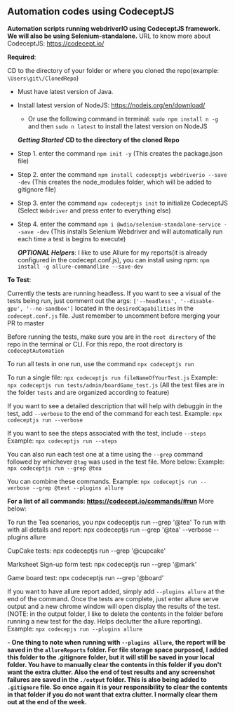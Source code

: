 Automation codes using CodeceptJS
----------------------------------
**Automation scripts running webdriverIO using CodeceptJS framework. We will also be using Selenium-standalone.**
URL to know more about CodeceptJS: https://codecept.io/

**Required**:

CD to the directory of your folder or where you cloned the repo(example: `\Users\git\/ClonedRepo`)
- Must have latest version of Java.
- Install latest version of NodeJS: https://nodejs.org/en/download/
  - Or use the following command in terminal: `sudo npm install n -g` and then `sudo n latest` to install the latest version on NodeJS

  ***Getting Started***
  **CD to the directory of the cloned Repo**
- Step 1. enter the command `npm init -y` (This creates the package.json file)

- Step 2. enter the command `npm install codeceptjs webdriverio --save -dev` (This creates the node_modules folder, which will be added to gitignore file)

- Step 3. enter the command `npx codeceptjs init` to initialize CodeceptJS (Select `Webdriver` and press enter to everything else)

- Step 4. enter the command `npm i @wdio/selenium-standalone-service --save -dev` (This installs Selenium Webdriver and will automatically run each time a test is begins to execute)


  ***OPTIONAL Helpers***:
  I like to use Allure for my reports(it is already configured in the codecept.conf.js), you can install using npm: `npm install -g allure-commandline --save-dev`


**To Test**:

Currently the tests are running headless. If you want to see a visual of the tests being run, just comment out the args: `['--headless', '--disable-gpu', '--no-sandbox']` located in the `desiredCapabilities` in the `codecept.conf.js` file. Just remember to uncomment before merging your PR to master

Before running the tests, make sure you are in the `root directory` of the repo in the terminal or CLI. For this repo, the root directory is `codeceptAutomation`

To run all tests in one run, use the command `npx codeceptjs run`

To run a single file: `npx codeceptjs run fileNameOfYourTest.js`
Example: `npx codeceptjs run tests/admin/boardGame_test.js` (All the test files are in the folder `tests` and are organized according to feature)

If you want to see a detailed description that will help with debuggin in the test, add `--verbose` to the end of the command for each test. Example: `npx codeceptjs run --verbose`

If you want to see the steps associated with the test, include `--steps` Example: `npx codeceptjs run --steps`

You can also run each test one at a time using the `--grep` command followed by whichever `@tag` was used in the test file. More below:
Example: `npx codeceptjs run --grep @tea`


You can combine these commands. Example: `npx codeceptjs run --verbose --grep @test --plugins allure`

**For a list of all commands: https://codecept.io/commands/#run** More below:

To run the Tea scenarios, you npx codeceptjs run --grep '@tea'
To run with with all details and report: npx codeceptjs run --grep '@tea' --verbose --plugins allure

CupCake tests:
npx codeceptjs run --grep '@cupcake'

Marksheet Sign-up form test:
npx codeceptjs run --grep '@mark'

Game board test:
npx codeceptjs run --grep '@board'

If you want to have allure report added, simply add `--plugins allure` at the end of the command. Once the tests are complete, just enter allure serve output and a new chrome window will open display the results of the test. (NOTE: in the output folder, I like to delete the contents in the folder before running a new test for the day. Helps declutter the allure reporting). Example: `npx codecepjs run --plugins allure`

  **- One thing to note when running with `--plugins allure`, the report will be saved in the `allureReports` folder. For file storage space purposed, I added this folder to the .gitignore folder, but it will still be saved in your local folder. You have to manually clear the contents in this folder if you don't want the extra clutter. Also the end of test results and any screenshot failures are saved in the `./output` folder. This is also being added to `.gitignore` file. So once again it is your responsibility to clear the contents in that folder if you do not want that extra clutter. I normally clear them out at the end of the week.**
